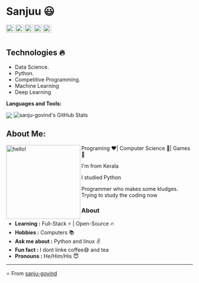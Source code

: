  # Sanjuu :smiley:


  
  
  <img align="left" alt="Sanjuu's Linkdein" width="22px" src="https://cdn.jsdelivr.net/npm/simple-icons@v3/icons/linkedin.svg" />

  <img align="left" alt="Sanjuu's Github" width="22px" src="https://cdn.jsdelivr.net/npm/simple-icons@v3/icons/github.svg" />

  <img align="left" alt="Sanjuu's Instagram" width="22px" src="https://cdn.jsdelivr.net/npm/simple-icons@v3/icons/instagram.svg" />

  <img align="left" alt="Sanjuu's Facebook" width="22px" src="https://cdn.jsdelivr.net/npm/simple-icons@v3/icons/facebook.svg" />

  <img align="left" alt="Sanjuu's Medium" width="22px" src="https://cdn.jsdelivr.net/npm/simple-icons@v3/icons/medium.svg" />


<br/>
<br/>


## Technologies :fire:
- Data Science.
- Python.
- Competitive Programming.
- Machine Learning
- Deep Learning

**Languages and Tools:**  

<img align="center" src="https://github-readme-stats.vercel.app/api/top-langs/?username=sanju-govind&theme=radical&hide=glsl,python" />
<img src="https://github-readme-stats.vercel.app/api?username=sanju-govind&&show_icons=true&theme=radical&line_height=27&v=5" alt="sanju-govind's GitHub Stats" />


## About Me:

<p>
  <img width="200" alt="hello!" align="left" src="https://giffiles.alphacoders.com/956/9562.gif">
</p>
Programing ❤️| Computer Science 💙| Games 💚

I'm from Kerala

I studied Python 


Programmer who makes some kludges.
Trying to study the coding now

### About
-  **Learning :** Full-Stack :zap: | Open-Source :fire:	
-  **Hobbies :** Computers :books:
-  **Ask me about :** Python and linux :v:
-  **Fun fact :** I dont linke coffee:sweat_smile: and tea 
-  **Pronouns :** He/Him/His :innocent:

---------------------------------------------------------------------------------------------------------------------------------------------------------------------------------

</div>

⭐️ From [sanju-govind](https://github.com/sanju-govind)
